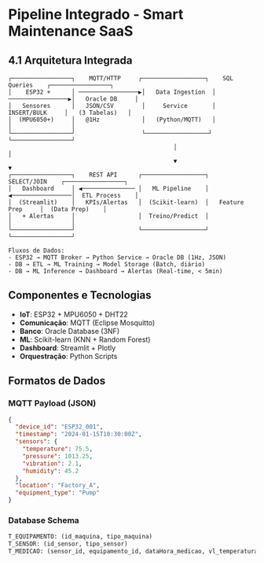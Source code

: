 # Pipeline Integrado - Smart Maintenance SaaS

## 4.1 Arquitetura Integrada

```
┌─────────────────┐    MQTT/HTTP     ┌──────────────────┐    SQL Queries    ┌─────────────────┐
│    ESP32 +      │ ─────────────────▶│   Data Ingestion  │ ─────────────────▶│   Oracle DB     │
│   Sensores      │   JSON/CSV        │     Service       │    INSERT/BULK     │   (3 Tabelas)   │
│  (MPU6050+)     │   @1Hz            │   (Python/MQTT)   │                   │                 │
└─────────────────┘                   └──────────────────┘                   └─────────────────┘
                                               │                                        │
                                               ▼                                        ▼
┌─────────────────┐    REST API      ┌──────────────────┐    SELECT/JOIN    ┌─────────────────┐
│   Dashboard     │ ◀─────────────── │   ML Pipeline    │ ◀─────────────────│  ETL Process    │
│  (Streamlit)    │   KPIs/Alertas   │  (Scikit-learn)  │   Feature Prep     │  (Data Prep)    │
│   + Alertas     │                  │  Treino/Predict  │                   │                 │
└─────────────────┘                  └──────────────────┘                   └─────────────────┘

Fluxos de Dados:
- ESP32 → MQTT Broker → Python Service → Oracle DB (1Hz, JSON)
- DB → ETL → ML Training → Model Storage (Batch, diário)
- DB → ML Inference → Dashboard → Alertas (Real-time, < 5min)
```

## Componentes e Tecnologias

- **IoT**: ESP32 + MPU6050 + DHT22
- **Comunicação**: MQTT (Eclipse Mosquitto)
- **Banco**: Oracle Database (3NF)  
- **ML**: Scikit-learn (KNN + Random Forest)
- **Dashboard**: Streamlit + Plotly
- **Orquestração**: Python Scripts

## Formatos de Dados

### MQTT Payload (JSON)
```json
{
  "device_id": "ESP32_001",
  "timestamp": "2024-01-15T10:30:00Z",
  "sensors": {
    "temperature": 75.5,
    "pressure": 1013.25,
    "vibration": 2.1,
    "humidity": 45.2
  },
  "location": "Factory_A",
  "equipment_type": "Pump"
}
```

### Database Schema
```sql
T_EQUIPAMENTO: (id_maquina, tipo_maquina)
T_SENSOR: (id_sensor, tipo_sensor)
T_MEDICAO: (sensor_id, equipamento_id, dataHora_medicao, vl_temperatura, vl_pressao, vl_vibracao, vl_humidade)
```
